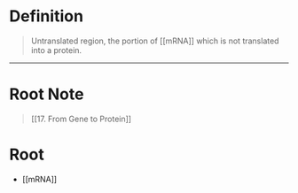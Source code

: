 # Definition
> Untranslated region, the portion of [[mRNA]] which is not translated into a protein.
***
# Root Note
> [[17. From Gene to Protein]]
# Root
- [[mRNA]]